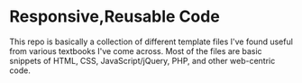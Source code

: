# Responsive,Reusable Code
This repo is basically a collection of different template files I've found useful from various textbooks I've come across. 
Most of the files are basic snippets of HTML, CSS, JavaScript/jQuery, PHP, and other web-centric code.
